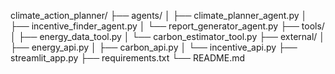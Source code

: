 climate_action_planner/
├── agents/
│   ├── climate_planner_agent.py
│   ├── incentive_finder_agent.py
│   └── report_generator_agent.py
├── tools/
│   ├── energy_data_tool.py
│   └── carbon_estimator_tool.py
├── external/
│   ├── energy_api.py
│   ├── carbon_api.py
│   └── incentive_api.py
├── streamlit_app.py
├── requirements.txt
└── README.md

